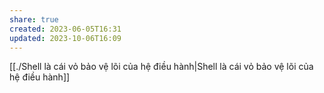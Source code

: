 ```yaml
---
share: true
created: 2023-06-05T16:31
updated: 2023-10-06T16:09
---
```

[[./Shell là cái vỏ bảo vệ lõi của hệ điều hành|Shell là cái vỏ bảo vệ lõi của hệ điều hành]]
